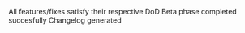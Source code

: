 <!--
SPDX-FileCopyrightText: 2023 Siemens AG

SPDX-License-Identifier: MIT
-->

All features/fixes satisfy their respective DoD
Beta phase completed succesfully
Changelog generated

